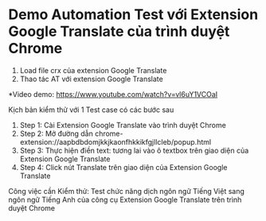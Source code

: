 # Demo Automation Test với Extension Google Translate của trình duyệt Chrome
1. Load file crx của extension Google Translate
2. Thao tác AT với extension Google Translate

*Video demo: https://www.youtube.com/watch?v=vl6uY1VCOaI

Kịch bản kiểm thử với 1 Test case có các bước sau
1. Step 1: Cài Extension Google Translate vào trình duyệt Chrome
2. Step 2: Mở đường dẫn chrome-extension://aapbdbdomjkkjkaonfhkkikfgjllcleb/popup.html 
3. Step 3: Thực hiện điền text: tương lai vào ô textbox trên giao diện của Extension Google Translate
4. Step 4: Click nút Translate trên giao diện của Extension Google Translate

Công việc cần Kiểm thử: 
Test chức năng dịch ngôn ngữ Tiếng Việt sang ngôn ngữ Tiếng Anh của công cụ Extension Google Translate trên trình duyệt Chrome
